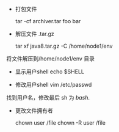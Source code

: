 * 打包文件

    tar -cf archiver.tar foo bar

* 解压文件 .tar.gz

    tar xf java8.tar.gz -C /home/node1/env

将文件解压到/home/node1/env 目录

* 显示用户shell
    echo $SHELL

* 修改用户shell
    vim /etc/passwd

找到用户名，修改最后 sh 为 *bash*.

* 更改文件拥有者

    chown user /file
    chown -R user /file 

    